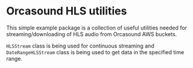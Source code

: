 # Orcasound HLS utilities

This simple example package is a collection of useful utilities needed for streaming/downloading of HLS audio from Orcasound AWS buckets.

`HLSStream` class is being used for continuous streaming and `DateRangeHLSStream` class is being used to get data in the specified time range.
